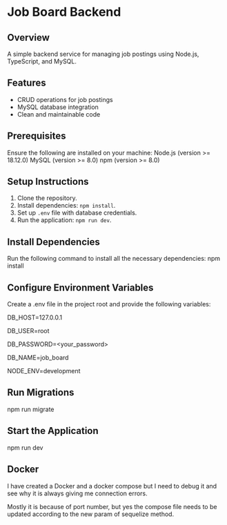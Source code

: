 # Job Board Backend

## Overview
A simple backend service for managing job postings using Node.js, TypeScript, and MySQL.

## Features
- CRUD operations for job postings
- MySQL database integration
- Clean and maintainable code

## Prerequisites
Ensure the following are installed on your machine:
Node.js (version >= 18.12.0)
MySQL (version >= 8.0)
npm (version >= 8.0)


## Setup Instructions
1. Clone the repository.
2. Install dependencies: `npm install`.
3. Set up `.env` file with database credentials.
4. Run the application: `npm run dev`.

## Install Dependencies
Run the following command to install all the necessary dependencies:
npm install

## Configure Environment Variables
Create a .env file in the project root and provide the following variables:

DB_HOST=127.0.0.1

DB_USER=root

DB_PASSWORD=<your_password>

DB_NAME=job_board

NODE_ENV=development

<!-- Before running migration make sure you have created the database -->
## Run Migrations

npm run migrate

## Start the Application

npm run dev


## Docker
I have created a Docker and a docker compose but I need to debug it and see why it is always giving me connection errors.

Mostly it is because of port number, but yes the compose file needs to be updated
according to the new param of sequelize method.